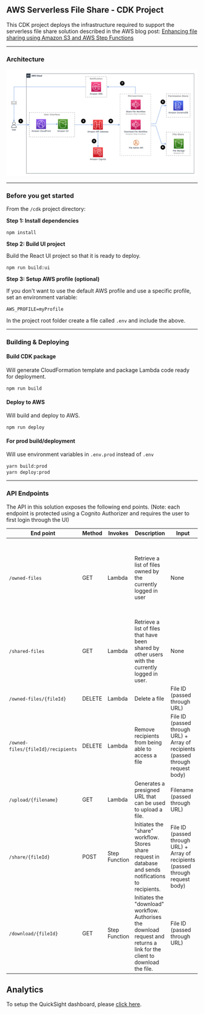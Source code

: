 ## AWS Serverless File Share - CDK Project

This CDK project deploys the infrastructure required to support the serverless file share solution described in the AWS blog post: [Enhancing file sharing using Amazon S3 and AWS Step Functions](https://aws.amazon.com/blogs/compute/enhancing-file-sharing-using-amazon-s3-and-aws-step-functions)

---

### Architecture

<img src="../docs/img/architecture_diagram.png" />

---

### Before you get started

From the ```/cdk``` project directory:

**Step 1: Install dependencies**
```
npm install
```

**Step 2: Build UI project**

Build the React UI project so that it is ready to deploy.
```
npm run build:ui
```  

**Step 3: Setup AWS profile (optional)** 

If you don't want to use the default AWS profile and use a specific profile, set an environment variable:

```
AWS_PROFILE=myProfile
```

In the project root folder create a file called ``.env`` and include the above.

---

### Building & Deploying

#### Build CDK package

Will generate CloudFormation template and package Lambda code ready for deployment.

```
npm run build
```

#### Deploy to AWS

Will build and deploy to AWS.

```
npm run deploy
```

#### For prod build/deployment

Will use environment variables in ```.env.prod``` instead of ```.env```

```
yarn build:prod
yarn deploy:prod
```

---

### API Endpoints

The API in this solution exposes the following end points. (Note: each endpoint is protected using a Cognito Authorizer and requires the user to first login through the UI)

End point|Method|Invokes|Description|Input|Response
---------|------|-------|-----------|-----|--------
`/owned-files`|GET|Lambda|Retrieve a list of files owned by the currently logged in user|None|Array of file objects. Each file object has file metadata (e.g. filename, size) + an array of recipients.
`/shared-files`|GET|Lambda|Retrieve a list of files that have been shared by other users with the currently logged in user.|None|Array of file objects.
`/owned-files/{fileId}`|DELETE|Lambda|Delete a file|File ID (passed through URL)|None
`/owned-files/{fileId}/recipients`|DELETE|Lambda|Remove recipients from being able to access a file|File ID (passed through URL) + Array of recipients (passed through request body)|None
`/upload/{filename}`|GET|Lambda|Generates a presigned URL that can be used to upload a file.|Filename (passed through URL)|Presigned upload URL + generated File ID
`/share/{fileId}`|POST|Step Function|Initiates the "share"  workflow. Stores share request in database and sends notifications to recipients.|File ID (passed through URL) + Array of recipients (passed through request body)|None
`/download/{fileId}`|GET|Step Function|Initiates the "download" workflow. Authorises the download request and returns a link for the client to download the file.|File ID (passed through URL)|Presigned Download URL

## Analytics

To setup the QuickSight dashboard, please [click here](../docs/Analytics.md).
